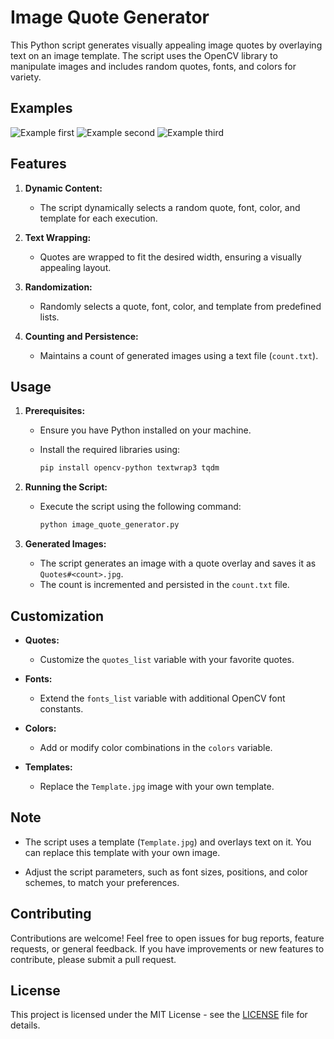 # Image Quote Generator

This Python script generates visually appealing image quotes by overlaying text on an image template. The script uses the OpenCV library to manipulate images and includes random quotes, fonts, and colors for variety.

## Examples
![Example first](Making_Posts/Quotes#1.jpg)
![Example second](Making_Posts/Quotes#2.jpg)
![Example third](Making_Posts/Quotes#3.jpg)

## Features

1. **Dynamic Content:**
   - The script dynamically selects a random quote, font, color, and template for each execution.

2. **Text Wrapping:**
   - Quotes are wrapped to fit the desired width, ensuring a visually appealing layout.

3. **Randomization:**
   - Randomly selects a quote, font, color, and template from predefined lists.

4. **Counting and Persistence:**
   - Maintains a count of generated images using a text file (`count.txt`).

## Usage

1. **Prerequisites:**
   - Ensure you have Python installed on your machine.
   - Install the required libraries using:

     ```bash
     pip install opencv-python textwrap3 tqdm
     ```

2. **Running the Script:**
   - Execute the script using the following command:

     ```bash
     python image_quote_generator.py
     ```

3. **Generated Images:**
   - The script generates an image with a quote overlay and saves it as `Quotes#<count>.jpg`.
   - The count is incremented and persisted in the `count.txt` file.

## Customization

- **Quotes:**
  - Customize the `quotes_list` variable with your favorite quotes.

- **Fonts:**
  - Extend the `fonts_list` variable with additional OpenCV font constants.

- **Colors:**
  - Add or modify color combinations in the `colors` variable.

- **Templates:**
  - Replace the `Template.jpg` image with your own template.

## Note

- The script uses a template (`Template.jpg`) and overlays text on it. You can replace this template with your own image.

- Adjust the script parameters, such as font sizes, positions, and color schemes, to match your preferences.

## Contributing

Contributions are welcome! Feel free to open issues for bug reports, feature requests, or general feedback. If you have improvements or new features to contribute, please submit a pull request.

## License

This project is licensed under the MIT License - see the [LICENSE](LICENSE) file for details.